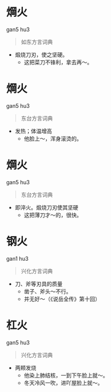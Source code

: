 # 焵火
gan5 hu3
> 如东方言词典
- 煅烧刀刃，使之坚硬。
  - 这把菜刀不锋利，拿去再～。

# 焵火
gan5 hu3
> 东台方言词典
- 发热；体温增高
  - 他脸上～，浑身滚烫的。

# 焵火
gan5 hu3
> 东台方言词典
- 即淬火。煅烧刀刃使其坚硬
  - 这把薄刀才～的，很快。

# 钢火
gan1 hu3
> 兴化方言词典
- 刀、斧等刃具的质量
  - 凿子、斧头～不行。
  - 并无好～（《说岳全传》第十回）

# 杠火
gan5 hu3
> 兴化方言词典
- 两颊发烧
  - 他染上肺结核，一到下午脸上就～。
  - 冬天冷风一吹，进吖屋脸上就～。
